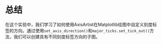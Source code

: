 # 总结

在这个实验中，我们学习了如何使用AxisArtist在Matplotlib绘图中自定义刻度标签的方向。通过使用`set_axis_direction()`和`major_ticks.set_tick_out()`方法，我们可以创建具有不同刻度标签方向的子图。
